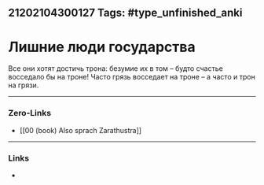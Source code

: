 21202104300127
Tags: #type_unfinished_anki
---
# Лишние люди государства

Все они хотят достичь трона: безумие их в том – будто счастье восседало бы на троне! Часто грязь восседает на троне – а часто и трон на грязи.

---
### Zero-Links
- [[00 (book) Also sprach Zarathustra]]
---
### Links
-